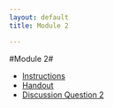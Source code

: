 ```yaml
---
layout: default
title: Module 2

---
```


#Module 2#


+ [Instructions](Instructions)
+ [Handout](Handout)
+ [Discussion Question 2](DQ2)